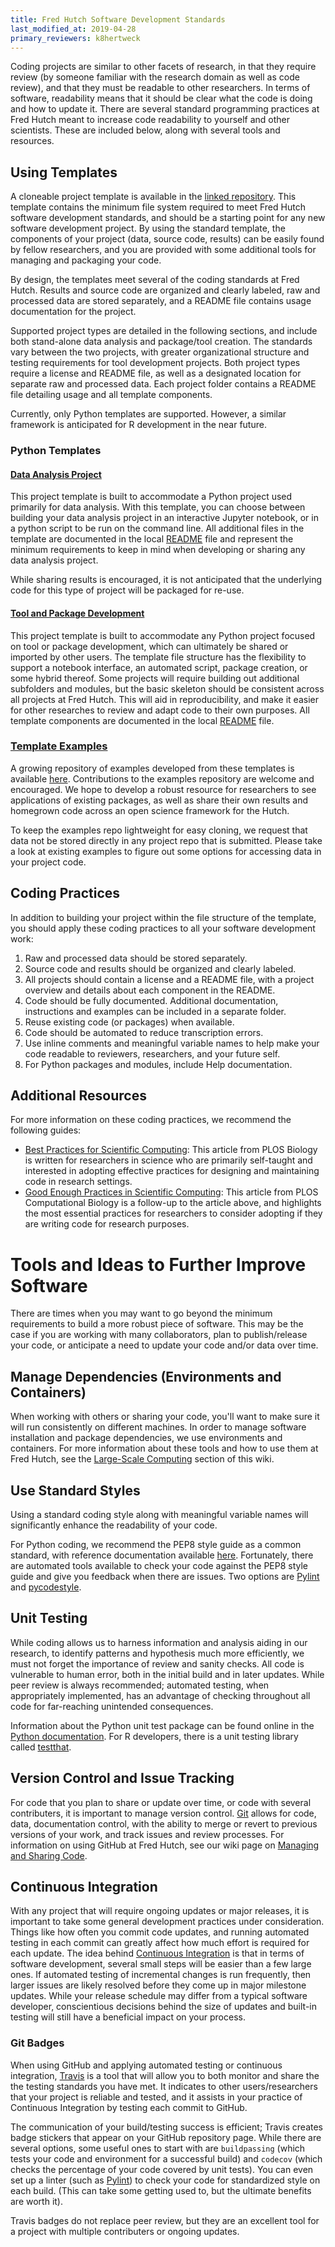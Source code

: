 ```yaml
---
title: Fred Hutch Software Development Standards
last_modified_at: 2019-04-28
primary_reviewers: k8hertweck
---
```


Coding projects are similar to other facets of research, in that they require review (by someone familiar with the research domain as well as code review), and that they must be readable to other researchers. In terms of software, readability means that it should be clear what the code is doing and how to update it. There are several standard programming practices at Fred Hutch meant to increase code readability to yourself and other scientists. These are included below, along with several tools and resources.

## Using Templates

A cloneable project template is available in the [linked repository](https://github.com/FredHutch/wiki-templates). This template contains the minimum file system required to meet Fred Hutch software development standards, and should be a starting point for any new software development project. By using the standard template, the components of your project (data, source code, results) can be easily found by fellow researchers, and you are provided with some additional tools for managing and packaging your code.

By design, the templates meet several of the coding standards at Fred Hutch. Results and source code are organized and clearly labeled, raw and processed data are stored separately, and a README file contains usage documentation for the project.

Supported project types are detailed in the following sections, and include both stand-alone data analysis and package/tool creation. The standards vary between the two projects, with greater organizational structure and testing requirements for tool development projects. Both project types require a license and README file, as well as a designated location for separate raw and processed data. Each project folder contains a README file detailing usage and all template components.

Currently, only Python templates are supported. However, a similar framework is anticipated for R development in the near future.

### Python Templates

#### [Data Analysis Project](https://github.com/FredHutch/wiki-templates/tree/master/DataAnalysis-Python-Template)

This project template is built to accommodate a Python project used primarily for data analysis. With this template, you can choose between building your data analysis project in an interactive Jupyter notebook, or in a python script to be run on the command line. All additional files in the template are documented in the local [README](https://github.com/FredHutch/wiki-templates/tree/master/DataAnalysis-Python-Template) file and represent the minimum requirements to keep in mind when developing or sharing any data analysis project.

While sharing results is encouraged, it is not anticipated that the underlying code for this type of project will be packaged for re-use.

#### [Tool and Package Development](https://github.com/FredHutch/wiki-templates/tree/master/ToolDev-Python-Template)

This project template is built to accommodate any Python project focused on tool or package development, which can ultimately be shared or imported by other users. The template file structure has the flexibility to support a notebook interface, an automated script, package creation, or some hybrid thereof. Some projects will require building out additional subfolders and modules, but the basic skeleton should be consistent across all projects at Fred Hutch. This will aid in reproducibility, and make it easier for other researches to review and adapt code to their own purposes. All template components are documented in the local [README](https://github.com/FredHutch/wiki-templates/ToolDev-Python-Template/README.md) file.

### [Template Examples](https://github.com/FredHutch/wiki-code-examples/)

A growing repository of examples developed from these templates is available [here](https://github.com/FredHutch/wiki-code-examples/). Contributions to the examples repository are welcome and encouraged. We hope to develop a robust resource for researchers to see applications of existing packages, as well as share their own results and homegrown code across an open science framework for the Hutch. 

To keep the examples repo lightweight for easy cloning, we request that data not be stored directly in any project repo that is submitted. Please take a look at existing examples to figure out some options for accessing data in your project code.


## Coding Practices

In addition to building your project within the file structure of the template, you should apply these coding practices to all your software development work:
1. Raw and processed data should be stored separately.
1. Source code and results should be organized and clearly labeled.
1. All projects should contain a license and a README file, with a project overview and details about each component in the README.
1. Code should be fully documented. Additional documentation, instructions and examples can be included in a separate folder.
1. Reuse existing code (or packages) when available. 
1. Code should be automated to reduce transcription errors.
1. Use inline comments and meaningful variable names to help make your code readable to reviewers, researchers, and your future self.
1. For Python packages and modules, include Help documentation.

## Additional Resources
For more information on these coding practices, we recommend the following guides:
 - [Best Practices for Scientific Computing](https://journals.plos.org/plosbiology/article?id=10.1371/journal.pbio.1001745): This article from PLOS Biology is written for researchers in science who are primarily self-taught and interested in adopting effective practices for designing and maintaining code in research settings. 
 - [Good Enough Practices in Scientific Computing](https://journals.plos.org/ploscompbiol/article?id=10.1371/journal.pcbi.1005510): This article from PLOS Computational Biology is a follow-up to the article above, and highlights the most essential practices for researchers to consider adopting if they are writing code for research purposes.


# Tools and Ideas to Further Improve Software

There are times when you may want to go beyond the minimum requirements to build a more robust piece of software. This may be the case if you are working with many collaborators, plan to publish/release your code, or anticipate a need to update your code and/or data over time.


## Manage Dependencies (Environments and Containers)

When working with others or sharing your code, you'll want to make sure it will run consistently on different machines. In order to manage software installation and package dependencies, we use environments and containers. For more information about these tools and how to use them at Fred Hutch, see the [Large-Scale Computing](/compute_environments/) section of this wiki.

## Use Standard Styles

Using a standard coding style along with meaningful variable names will significantly enhance the readability of your code. 

For Python coding, we recommend the PEP8 style guide as a common standard, with reference documentation available [here](https://www.python.org/dev/peps/pep-0008/). Fortunately, there are automated tools available to check your code against the PEP8 style guide and give you feedback when there are issues. Two options are [Pylint](https://www.pylint.org/) and [pycodestyle](https://pypi.org/project/pycodestyle/).

## Unit Testing
While coding allows us to harness information and analysis aiding in our research, to identify patterns and hypothesis much more efficiently, we must not forget the importance of review and sanity checks. All code is vulnerable to human error, both in the initial build and in later updates. While peer review is always recommended; automated testing, when appropriately implemented, has an advantage of checking throughout all code for far-reaching unintended consequences.

Information about the Python unit test package can be found online in the [Python documentation](https://docs.python.org/3/library/unittest.html). For R developers, there is a unit testing library called [testthat](https://testthat.r-lib.org/).

## Version Control and Issue Tracking
 For code that you plan to share or update over time, or code with several contributers, it is important to manage version control. [Git](www.github.com) allows for code, data, documentation control, with the ability to merge or revert to previous versions of your work, and track issues and review processes. For information on using GitHub at Fred Hutch, see our wiki page on [Managing and Sharing Code](/scicomputing/software_managecode/).

## Continuous Integration
With any project that will require ongoing updates or major releases, it is important to take some general development practices under consideration. Things like how often you commit code updates, and running automated testing in each commit can greatly affect how much effort is required for each update. The idea behind [Continuous Integration](https://www.thoughtworks.com/continuous-integration) is that in terms of software development, several small steps will be easier than a few large ones. If automated testing of incremental changes is run frequently, then larger issues are likely resolved before they come up in major milestone updates. While your release schedule may differ from a typical software developer, conscientious decisions behind the size of updates and built-in testing will still have a beneficial impact on your process.

### Git Badges
When using GitHub and applying automated testing or continuous integration, [Travis](https://travis-ci.org/) is a tool that will allow you to both monitor and share the the testing standards you have met. It indicates to other users/researchers that your project is reliable and tested, and it assists in your practice of Continuous Integration by testing each commit to GitHub. 

The communication of your build/testing success is efficient; Travis creates badge stickers that appear on your GitHub repository page. While there are several options, some useful ones to start with are `buildpassing` (which tests your code and environment for a successful build) and `codecov` (which checks the percentage of your code covered by unit tests). You can even set up a linter (such as [Pylint](https://www.pylint.org/)) to check your code for standardized style on each build. (This can take some getting used to, but the ultimate benefits are worth it). 

Travis badges do not replace peer review, but they are an excellent tool for a project with multiple contributers or ongoing updates. 
